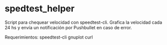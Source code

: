 # spedtest_helper

Script para chequear velocidad con speedtest-cli.
Grafica la velocidad cada 24 hs y envía un notificación por Pushbullet en caso de error.

Requerimientos:
speedtest-cli
gnuplot
curl

